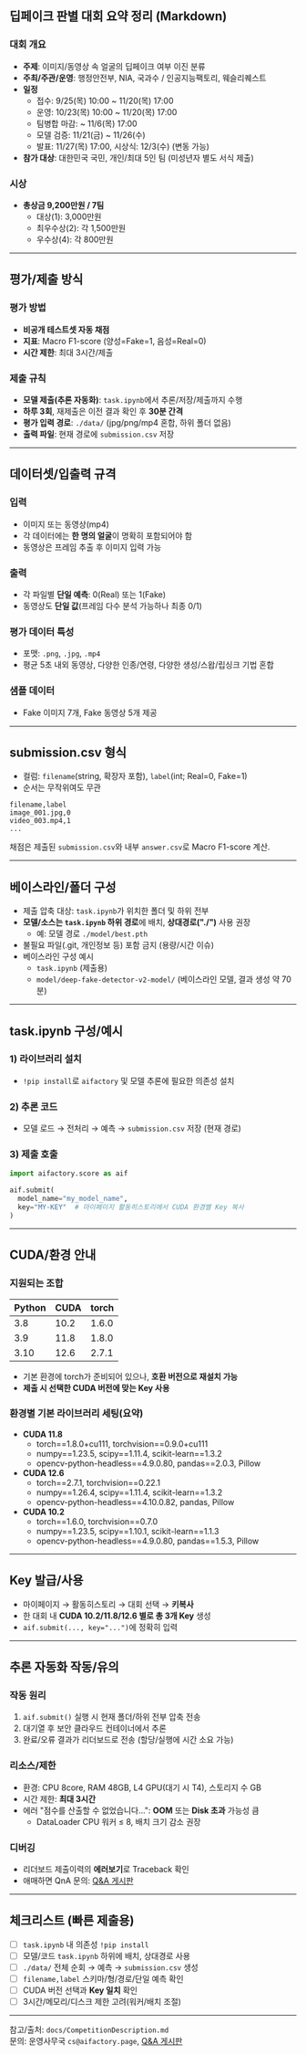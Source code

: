 ## 딥페이크 판별 대회 요약 정리 (Markdown)

### 대회 개요
- **주제**: 이미지/동영상 속 얼굴의 딥페이크 여부 이진 분류
- **주최/주관/운영**: 행정안전부, NIA, 국과수 / 인공지능팩토리, 웨슬리퀘스트
- **일정**
  - 접수: 9/25(목) 10:00 ~ 11/20(목) 17:00
  - 운영: 10/23(목) 10:00 ~ 11/20(목) 17:00
  - 팀병합 마감: ~ 11/6(목) 17:00
  - 모델 검증: 11/21(금) ~ 11/26(수)
  - 발표: 11/27(목) 17:00, 시상식: 12/3(수) (변동 가능)
- **참가 대상**: 대한민국 국민, 개인/최대 5인 팀 (미성년자 별도 서식 제출)

### 시상
- **총상금 9,200만원 / 7팀**
  - 대상(1): 3,000만원
  - 최우수상(2): 각 1,500만원
  - 우수상(4): 각 800만원

---

## 평가/제출 방식

### 평가 방법
- **비공개 테스트셋 자동 채점**
- **지표**: Macro F1-score (양성=Fake=1, 음성=Real=0)
- **시간 제한**: 최대 3시간/제출

### 제출 규칙
- **모델 제출(추론 자동화)**: `task.ipynb`에서 추론/저장/제출까지 수행
- **하루 3회**, 재제출은 이전 결과 확인 후 **30분 간격**
- **평가 입력 경로**: `./data/` (jpg/png/mp4 혼합, 하위 폴더 없음)
- **출력 파일**: 현재 경로에 `submission.csv` 저장

---

## 데이터셋/입출력 규격

### 입력
- 이미지 또는 동영상(mp4)
- 각 데이터에는 **한 명의 얼굴**이 명확히 포함되어야 함
- 동영상은 프레임 추출 후 이미지 입력 가능

### 출력
- 각 파일별 **단일 예측**: 0(Real) 또는 1(Fake)
- 동영상도 **단일 값**(프레임 다수 분석 가능하나 최종 0/1)

### 평가 데이터 특성
- 포맷: `.png`, `.jpg`, `.mp4`
- 평균 5초 내외 동영상, 다양한 인종/연령, 다양한 생성/스왑/립싱크 기법 혼합

### 샘플 데이터
- Fake 이미지 7개, Fake 동영상 5개 제공

---

## submission.csv 형식

- 컬럼: `filename`(string, 확장자 포함), `label`(int; Real=0, Fake=1)
- 순서는 무작위여도 무관

```csv
filename,label
image_001.jpg,0
video_003.mp4,1
...
```

채점은 제출된 `submission.csv`와 내부 `answer.csv`로 Macro F1-score 계산.

---

## 베이스라인/폴더 구성

- 제출 압축 대상: `task.ipynb`가 위치한 폴더 및 하위 전부
- **모델/소스는 `task.ipynb` 하위 경로**에 배치, **상대경로("./")** 사용 권장
  - 예: 모델 경로 `./model/best.pth`
- 불필요 파일(.git, 개인정보 등) 포함 금지 (용량/시간 이슈)
- 베이스라인 구성 예시
  - `task.ipynb` (제출용)
  - `model/deep-fake-detector-v2-model/` (베이스라인 모델, 결과 생성 약 70분)

---

## task.ipynb 구성/예시

### 1) 라이브러리 설치
- `!pip install`로 `aifactory` 및 모델 추론에 필요한 의존성 설치

### 2) 추론 코드
- 모델 로드 → 전처리 → 예측 → `submission.csv` 저장 (현재 경로)

### 3) 제출 호출
```python
import aifactory.score as aif

aif.submit(
  model_name="my_model_name",
  key="MY-KEY"  # 마이페이지 활동히스토리에서 CUDA 환경별 Key 복사
)
```

---

## CUDA/환경 안내

### 지원되는 조합
| Python | CUDA | torch     |
|--------|------|-----------|
| 3.8    | 10.2 | 1.6.0     |
| 3.9    | 11.8 | 1.8.0     |
| 3.10   | 12.6 | 2.7.1     |

- 기본 환경에 torch가 준비되어 있으나, **호환 버전으로 재설치 가능**
- **제출 시 선택한 CUDA 버전에 맞는 Key 사용**

### 환경별 기본 라이브러리 세팅(요약)
- **CUDA 11.8**
  - torch==1.8.0+cu111, torchvision==0.9.0+cu111
  - numpy==1.23.5, scipy==1.11.4, scikit-learn==1.3.2
  - opencv-python-headless==4.9.0.80, pandas==2.0.3, Pillow
- **CUDA 12.6**
  - torch==2.7.1, torchvision==0.22.1
  - numpy==1.26.4, scipy==1.11.4, scikit-learn==1.3.2
  - opencv-python-headless==4.10.0.82, pandas, Pillow
- **CUDA 10.2**
  - torch==1.6.0, torchvision==0.7.0
  - numpy==1.23.5, scipy==1.10.1, scikit-learn==1.1.3
  - opencv-python-headless==4.9.0.80, pandas==1.5.3, Pillow

---

## Key 발급/사용
- 마이페이지 → 활동히스토리 → 대회 선택 → **키복사**
- 한 대회 내 **CUDA 10.2/11.8/12.6 별로 총 3개 Key** 생성
- `aif.submit(..., key="...")`에 정확히 입력

---

## 추론 자동화 작동/유의

### 작동 원리
1) `aif.submit()` 실행 시 현재 폴더/하위 전부 압축 전송  
2) 대기열 후 보안 클라우드 컨테이너에서 추론  
3) 완료/오류 결과가 리더보드로 전송 (할당/실행에 시간 소요 가능)

### 리소스/제한
- 환경: CPU 8core, RAM 48GB, L4 GPU(대기 시 T4), 스토리지 수 GB
- 시간 제한: **최대 3시간**
- 에러 "점수를 산출할 수 없었습니다…": **OOM** 또는 **Disk 초과** 가능성 큼
  - DataLoader CPU 워커 ≤ 8, 배치 크기 감소 권장

### 디버깅
- 리더보드 제출이력의 **에러보기**로 Traceback 확인
- 애매하면 QnA 문의: [Q&A 게시판](https://aifactory.space/task/9197/qna)

---

## 체크리스트 (빠른 제출용)
- [ ] `task.ipynb` 내 의존성 `!pip install`  
- [ ] 모델/코드 `task.ipynb` 하위에 배치, 상대경로 사용  
- [ ] `./data/` 전체 순회 → 예측 → `submission.csv` 생성  
- [ ] `filename,label` 스키마/형/경로/단일 예측 확인  
- [ ] CUDA 버전 선택과 **Key 일치** 확인  
- [ ] 3시간/메모리/디스크 제한 고려(워커/배치 조절)

---

참고/출처: `docs/CompetitionDescription.md`  
문의: 운영사무국 `cs@aifactory.page`, [Q&A 게시판](https://aifactory.space/task/9197/qna)
